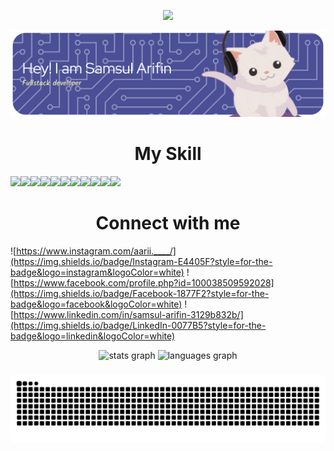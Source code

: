
<p align="center">
    <img src="https://komarev.com/ghpvc/?username=Samsularifin01&label=Profile%20views&color=0e75b6&style=flat">
</p>

![foto saya](img/github-header-banner.png)



<h1 align ="center"> My Skill</h1>
<img src="https://img.shields.io/badge/Duolingo-58CC02?style=for-the-badge&logo=Duolingo&logoColor=white" /><img src="https://img.shields.io/badge/Dart-0175C2?style=for-the-badge&logo=dart&logoColor=white" /><img src="https://img.shields.io/badge/HTML5-E34F26?style=for-the-badge&logo=html5&logoColor=white" /><img src="https://img.shields.io/badge/Python-FFD43B?style=for-the-badge&logo=python&logoColor=blue" /><img src="https://img.shields.io/badge/TensorFlow-FF6F00?style=for-the-badge&logo=TensorFlow&logoColor=white" /><img src="https://img.shields.io/badge/ChatGPT-74aa9c?style=for-the-badge&logo=openai&logoColor=white" /><img src="https://img.shields.io/badge/Claude-D97757?style=for-the-badge&logo=claude&logoColor=white" /><img src="https://img.shields.io/badge/Microsoft_Office-D83B01?style=for-the-badge&logo=microsoft-office&logoColor=white"/><img src="https://img.shields.io/badge/Flutter-02569B?style=for-the-badge&logo=flutter&logoColor=white" /><img src="https://img.shields.io/badge/Laravel-FF2D20?style=for-the-badge&logo=laravel&logoColor=white" /><img src="https://img.shields.io/badge/PHP-777BB4?style=for-the-badge&logo=php&logoColor=white"/>

<h1 align ="center"> Connect with me </h1>

![https://www.instagram.com/aarii.____/](https://img.shields.io/badge/Instagram-E4405F?style=for-the-badge&logo=instagram&logoColor=white) ![https://www.facebook.com/profile.php?id=100038509592028](https://img.shields.io/badge/Facebook-1877F2?style=for-the-badge&logo=facebook&logoColor=white) ![https://www.linkedin.com/in/samsul-arifin-3129b832b/](https://img.shields.io/badge/LinkedIn-0077B5?style=for-the-badge&logo=linkedin&logoColor=white)

<div align="center">
  <img src="https://github-readme-stats.vercel.app/api?username=SamsulArifin01&hide_title=false&hide_rank=false&show_icons=true&include_all_commits=true&count_private=true&disable_animations=false&theme=dracula&locale=en&hide_border=false&order=1" height="150" alt="stats graph"  />
  <img src="https://github-readme-stats.vercel.app/api/top-langs?username=SamsulArifin01&locale=en&hide_title=false&layout=compact&card_width=320&langs_count=5&theme=dracula&hide_border=false&order=2" height="150" alt="languages graph"  />
</div>

###

<img src="https://raw.githubusercontent.com/SamsulArifin01/SamsulArifin01/output/snake.svg" alt="Snake animation" />

### 
